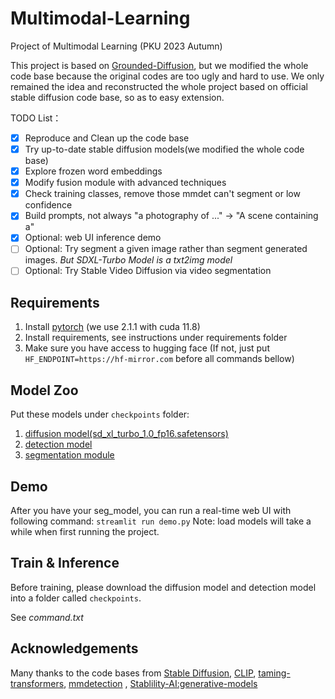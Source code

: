 # Multimodal-Learning
Project of Multimodal Learning (PKU 2023 Autumn)

This project is based on [Grounded-Diffusion](https://github.com/Lipurple/Grounded-Diffusion), 
but we modified the whole code base because the original codes are too ugly and hard to use.
We only remained the idea and reconstructed the whole project based on official stable diffusion code base, 
so as to easy extension.

TODO List：
- [x] Reproduce and Clean up the code base
- [x] Try up-to-date stable diffusion models(we modified the whole code base)
- [x] Explore frozen word embeddings
- [x] Modify fusion module with advanced techniques
- [x] Check training classes, remove those mmdet can't segment or low confidence
- [x] Build prompts, not always "a photography of ..." -> "A scene containing a"
- [x] Optional: web UI inference demo
- [ ] Optional: Try segment a given image rather than segment generated images. *But SDXL-Turbo Model is a txt2img model* 
- [ ] Optional: Try Stable Video Diffusion via video segmentation

## Requirements
1. Install [pytorch](https://pytorch.org/) (we use 2.1.1 with cuda 11.8)
2. Install requirements, see instructions under requirements folder
3. Make sure you have access to hugging face (If not, just put ```HF_ENDPOINT=https://hf-mirror.com``` before all commands bellow)

## Model Zoo
Put these models under `checkpoints` folder:
1. [diffusion model(sd_xl_turbo_1.0_fp16.safetensors)](https://huggingface.co/stabilityai/sdxl-turbo/tree/main)
2. [detection model](https://drive.google.com/file/d/1JbJ7tWB15DzCB9pfLKnUHglckumOdUio/view)
3. [segmentation module]()

## Demo
After you have your seg_model, you can run a real-time web UI with following command:
```streamlit run demo.py```
Note: load models will take a while when first running the project.

## Train & Inference
Before training, please download the diffusion model and detection model into a folder called `checkpoints`. 

See *command.txt*
	
## Acknowledgements
Many thanks to the code bases from [Stable Diffusion](https://github.com/CompVis/stable-diffusion), [CLIP](https://github.com/openai/CLIP), [taming-transformers](https://github.com/CompVis/taming-transformers), [mmdetection](https://github.com/open-mmlab/mmdetection)
, [Stablility-AI:generative-models](https://github.com/Stability-AI/generative-models)